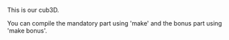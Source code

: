 This is our cub3D.

You can compile the mandatory part using 'make' and the bonus part using 'make bonus'.

